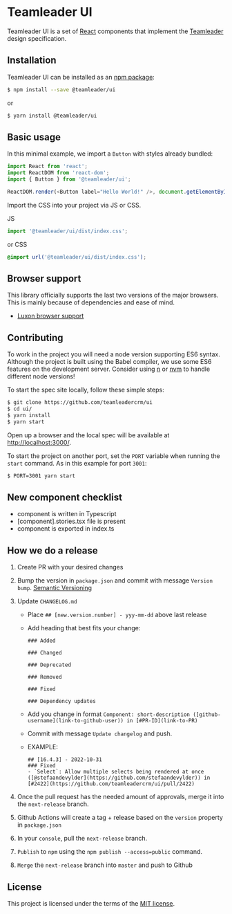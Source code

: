 # Teamleader UI

Teamleader UI is a set of [React](http://facebook.github.io/react/) components that implement the [Teamleader](https://www.teamleader.eu) design specification.

## Installation

Teamleader UI can be installed as an [npm package](https://www.npmjs.com/package/@teamleader/ui):

```bash
$ npm install --save @teamleader/ui
```

or

```bash
$ yarn install @teamleader/ui
```

## Basic usage

In this minimal example, we import a `Button` with styles already bundled:

```js
import React from 'react';
import ReactDOM from 'react-dom';
import { Button } from '@teamleader/ui';

ReactDOM.render(<Button label="Hello World!" />, document.getElementById('app'));
```

Import the CSS into your project via JS or CSS.

JS

```js
import '@teamleader/ui/dist/index.css';
```

or CSS

```css
@import url('@teamleader/ui/dist/index.css');
```

## Browser support

This library officially supports the last two versions of the major browsers. This is mainly because of dependencies and ease of mind.

- [Luxon browser support](https://moment.github.io/luxon/#/matrix)

## Contributing

To work in the project you will need a node version supporting ES6 syntax. Although the project is built using the Babel compiler, we use some ES6 features on the development server. Consider using [n](https://github.com/tj/n) or [nvm](https://github.com/creationix/nvm) to handle different node versions!

To start the spec site locally, follow these simple steps:

```bash
$ git clone https://github.com/teamleadercrm/ui
$ cd ui/
$ yarn install
$ yarn start
```

Open up a browser and the local spec will be available at [http://localhost:3000/](http://localhost:3000/).

To start the project on another port, set the `PORT` variable when running the `start` command.
As in this example for port `3001`:

```bash
$ PORT=3001 yarn start
```

## New component checklist

- component is written in Typescript
- [component].stories.tsx file is present
- component is exported in index.ts

## How we do a release

1.  Create PR with your desired changes
2.  Bump the version in `package.json` and commit with message `Version bump`. [Semantic Versioning](https://docs.npmjs.com/about-semantic-versioning)
3.  Update `CHANGELOG.md`

    - Place `## [new.version.number] - yyy-mm-dd` above last release
    - Add heading that best fits your change:

      ```
      ### Added

      ### Changed

      ### Deprecated

      ### Removed

      ### Fixed

      ### Dependency updates
      ```

    - Add you change in format `Component: short-description ([github-username](link-to-github-user)) in [#PR-ID](link-to-PR)`
    - Commit with message `Update changelog` and push.
    - EXAMPLE:
      ```
      ## [16.4.3] - 2022-10-31
      ### Fixed
      - `Select`: Allow multiple selects being rendered at once ([@stefaandevylder](https://github.com/stefaandevylder)) in [#2422](https://github.com/teamleadercrm/ui/pull/2422)
      ```

4.  Once the pull request has the needed amount of approvals, merge it into the `next-release` branch.
5.  Github Actions will create a tag + release based on the `version` property in `package.json`
6.  In your `console`, pull the `next-release` branch.
7.  `Publish` to `npm` using the `npm publish --access=public` command.
8.  `Merge` the `next-release` branch into `master` and push to Github

## License

This project is licensed under the terms of the [MIT license](https://github.com/teamleadercrm/ui/blob/master/LICENSE).
